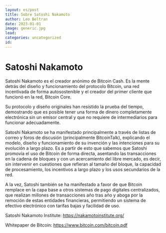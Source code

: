 ```yaml
---
layout: es/post
title: Sobre Satoshi Nakamoto
author: Leo Beltran
date: 2023-01-01
image: generic.jpg
lead:
categories: uncategorized
id:
---
```


# Satoshi Nakamoto

Satoshi Nakamoto es el creador anónimo de Bitcoin Cash. Es la mente detrás del diseño y funcionamiento del protocolo Bitcoin, una red incentivada de forma autosostenible y el creador del primer cliente que funcionó en la red, Bitcoin Core.

Su protocolo y diseño originales han resistido la prueba del tiempo, demostrando que es posible tener una forma de dinero completamente electrónica sin un emisor central y que no requiere de intermediarios para funcionar adecuadamente.

Satoshi Nakamoto se ha manifestado principalmente a través de listas de correo y foros de discusión (principalmente BitcoinTalk), explicando el modelo, diseño y funcionamiento de su invención y las intenciones para su evolución a largo plazo. Es a partir de esto que sabemos que Satoshi promovía el uso de Bitcoin de forma directa, asentando las transacciones en la cadena de bloques y con un acercamiento del libre mercado, es decir, sin intervenir en cuestiones que refieran al tamaño del bloque, la capacidad de procesamiento, los incentivos a largo plazo y los usos secundarios de la red.

A la vez, Satoshi también se ha manifestado a favor de que Bitcoin remplace en la capa base a otros sistemas de pago digitales centralizados, que realizan millones de transacciones año tras año y aboga por la remoción de estas entidades financieras, permitiendo un sistema de efectivo electrónico con tarifas bajas y facilidad de uso.

Satoshi Nakamoto Institute: https://nakamotoinstitute.org/

Whitepaper de Bitcoin: https://www.bitcoin.com/bitcoin.pdf
